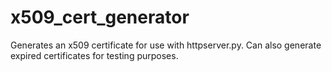 # x509_cert_generator
Generates an x509 certificate for use with httpserver.py. Can also generate expired certificates for testing purposes. 
